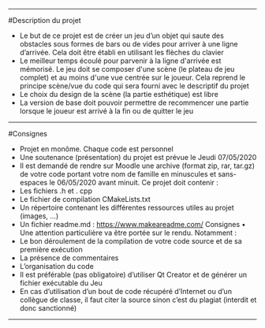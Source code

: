 -----------------

#Description du projet 
* Le but de ce projet est de créer un jeu d’un objet qui saute des obstacles sous formes de bars ou de vides pour arriver à une ligne d’arrivée. Cela doit être établi en utilisant les flèches du clavier 
* Le meilleur temps écoulé pour parvenir à la ligne d'arrivée est mémorisé. Le jeu doit se composer d'une scène (le plateau de jeu complet) et au moins d'une vue centrée sur le joueur. Cela reprend le principe scène/vue du code qui sera fourni avec le descriptif du projet 
* Le choix du design de la scène (la partie esthétique) est libre 
* La version de base doit pouvoir permettre de recommencer une partie lorsque le joueur est arrivé à la fin ou de quitter le jeu

-----------------

#Consignes 
* Projet en monôme. Chaque code est personnel 
* Une soutenance (présentation) du projet est prévue le Jeudi 07/05/2020 
* Il est demandé de rendre sur Moodle une archive (format zip, rar, tar.gz) de votre code portant votre nom de famille en minuscules et sans-espaces le 06/05/2020 avant minuit. Ce projet doit contenir : 
* Les fichiers .h et . cpp 
* Le fichier de compilation CMakeLists.txt 
* Un répertoire contenant les différentes ressources utiles au projet (images, …) 
* Un fichier readme.md : https://www.makeareadme.com/ Consignes • Une attention particulière va être portée sur le rendu. Notamment : 
* Le bon déroulement de la compilation de votre code source et de sa première exécution 
* La présence de commentaires 
* L’organisation du code 
* Il est préférable (pas obligatoire) d’utiliser Qt Creator et de générer un fichier exécutable du Jeu 
* En cas d’utilisation d’un bout de code récupéré d’Internet ou d’un collègue de classe, il faut citer la source sinon c’est du plagiat (interdit et donc sanctionné)

-----------------
